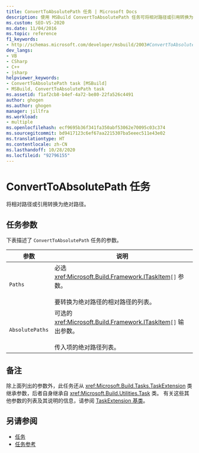 ```yaml
---
title: ConvertToAbsolutePath 任务 | Microsoft Docs
description: 使用 MSBuild ConvertToAbsolutePath 任务可将相对路径或引用转换为绝对路径。
ms.custom: SEO-VS-2020
ms.date: 11/04/2016
ms.topic: reference
f1_keywords:
- http://schemas.microsoft.com/developer/msbuild/2003#ConvertToAbsolutePath
dev_langs:
- VB
- CSharp
- C++
- jsharp
helpviewer_keywords:
- ConvertToAbsolutePath task [MSBuild]
- MSBuild, ConvertToAbsolutePath task
ms.assetid: f1af2cb8-b4ef-4a72-be80-22fa526c4491
author: ghogen
ms.author: ghogen
manager: jillfra
ms.workload:
- multiple
ms.openlocfilehash: ecf9695b36f341fa350abf53062e70095c03c374
ms.sourcegitcommit: bd9417123c6ef67aa2215307ba5eeec511e43e02
ms.translationtype: HT
ms.contentlocale: zh-CN
ms.lasthandoff: 10/28/2020
ms.locfileid: "92796155"
---
```

# <a name="converttoabsolutepath-task"></a>ConvertToAbsolutePath 任务

将相对路径或引用转换为绝对路径。

## <a name="task-parameters"></a>任务参数

 下表描述了 `ConvertToAbsolutePath` 任务的参数。

|参数|说明|
|---------------|-----------------|
|`Paths`|必选 <xref:Microsoft.Build.Framework.ITaskItem>`[]` 参数。<br /><br /> 要转换为绝对路径的相对路径的列表。|
|`AbsolutePaths`|可选的 <xref:Microsoft.Build.Framework.ITaskItem>`[]` 输出参数。<br /><br /> 传入项的绝对路径列表。|

## <a name="remarks"></a>备注

 除上面列出的参数外，此任务还从 <xref:Microsoft.Build.Tasks.TaskExtension> 类继承参数，后者自身继承自 <xref:Microsoft.Build.Utilities.Task> 类。 有关这些其他参数的列表及其说明的信息，请参阅 [TaskExtension 基类](../msbuild/taskextension-base-class.md)。

## <a name="see-also"></a>另请参阅

- [任务](../msbuild/msbuild-tasks.md)
- [任务参考](../msbuild/msbuild-task-reference.md)
